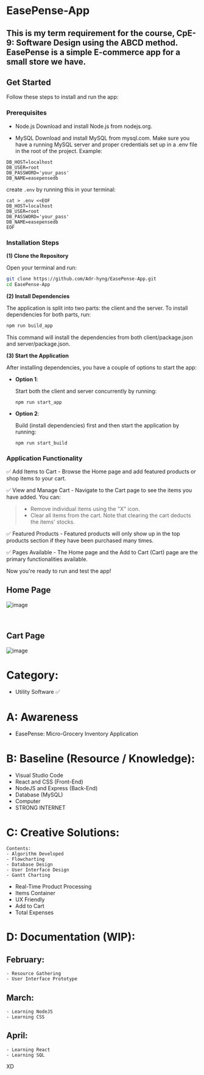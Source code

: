 # EasePense-App
## This is my term requirement for the course, CpE-9: Software Design using the ABCD method. EasePense is a simple E-commerce app for a small store we have.

## Get Started
Follow these steps to install and run the app:

### Prerequisites
- Node.js
Download and install Node.js from nodejs.org.

- MySQL
Download and install MySQL from mysql.com.
Make sure you have a running MySQL server and proper credentials set up in a .env file in the root of the project. Example:
```
DB_HOST=localhost
DB_USER=root
DB_PASSWORD='your_pass'
DB_NAME=easepensedb
```

create `.env` by running this in your terminal: 
```
cat > .env <<EOF
DB_HOST=localhost
DB_USER=root
DB_PASSWORD='your_pass'
DB_NAME=easepensedb
EOF
```

### Installation Steps

**(1) Clone the Repository**

Open your terminal and run:
```bash
git clone https://github.com/Adr-hyng/EasePense-App.git
cd EasePense-App
```

**(2) Install Dependencies**

The application is split into two parts: the client and the server. To install dependencies for both parts, run:

```bash
npm run build_app
```

This command will install the dependencies from both client/package.json and server/package.json.

**(3) Start the Application**

After installing dependencies, you have a couple of options to start the app:

- **Option 1**:
  
  Start both the client and server concurrently by running:

  ```
  npm run start_app
  ```

- **Option 2**:

  Build (install dependencies) first and then start the application by running:

  ```
  npm run start_build
  ```

### Application Functionality
✅ Add Items to Cart - Browse the Home page and add featured products or shop items to your cart.

✅ View and Manage Cart - Navigate to the Cart page to see the items you have added. You can:

> - Remove individual items using the "X" icon.
> - Clear all items from the cart. Note that clearing the cart deducts the items' stocks.

✅ Featured Products - Featured products will only show up in the top products section if they have been purchased many times.

✅ Pages Available - The Home page and the Add to Cart (Cart) page are the primary functionalities available.

Now you're ready to run and test the app!

## Home Page
![image](https://github.com/Adr-hyng/EasePense-App/assets/95139246/d28d0ccf-b9d0-40c4-8077-6b88c8e6937b)


<br>

## Cart Page
![image](https://github.com/Adr-hyng/EasePense-App/assets/95139246/ca418a59-0520-46cb-b880-557bbbbca048)



# Category:

- Utility Software ✅ 

# A: Awareness

- EasePense: Micro-Grocery Inventory Application

# B: Baseline (Resource / Knowledge):
- Visual Studio Code
- React and CSS (Front-End)
- NodeJS and Express (Back-End)
- Database (MySQL)
- Computer
- STRONG INTERNET

# C: Creative Solutions:
```
Contents:
- Algorithm Developed
- Flowcharting
- Database Design
- User Interface Design
- Gantt Charting
```
- Real-Time Product Processing
- Items Container 
- UX Friendly
- Add to Cart
- Total Expenses

# D: Documentation (WIP):

## **February**:
```
- Resource Gathering
- User Interface Prototype
```

## **March**:
```
- Learning NodeJS
- Learning CSS
```

## **April**:
```
- Learning React
- Learning SQL
```

XD
